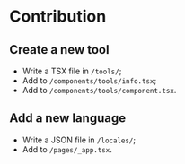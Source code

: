 # Contribution

## Create a new tool

- Write a TSX file in `/tools/`;
- Add to `/components/tools/info.tsx`; 
- Add to `/components/tools/component.tsx`. 

## Add a new language

- Write a JSON file in `/locales/`;
- Add to `/pages/_app.tsx`.
